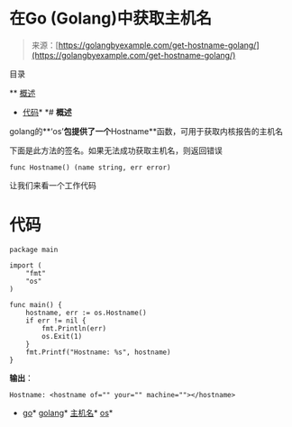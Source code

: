 <!--yml

类别：未分类

日期：2024-10-13 06:16:56

-->

# 在Go (Golang)中获取主机名

> 来源：[https://golangbyexample.com/get-hostname-golang/](https://golangbyexample.com/get-hostname-golang/)

目录

**   [概述](#Overview "Overview")

+   [代码](#Code "Code")*  *# **概述**

golang的**‘os’**包提供了一个**Hostname**函数，可用于获取内核报告的主机名

下面是此方法的签名。如果无法成功获取主机名，则返回错误

```
func Hostname() (name string, err error)
```

让我们来看一个工作代码

# **代码**

```
package main

import (
	"fmt"
	"os"
)

func main() {
	hostname, err := os.Hostname()
	if err != nil {
		fmt.Println(err)
		os.Exit(1)
	}
	fmt.Printf("Hostname: %s", hostname)
}
```

**输出**：

```
Hostname: <hostname of="" your="" machine=""></hostname>
```

+   [go](https://golangbyexample.com/tag/go/)*   [golang](https://golangbyexample.com/tag/golang/)*   [主机名](https://golangbyexample.com/tag/hostname/)*   [os](https://golangbyexample.com/tag/os/)*
